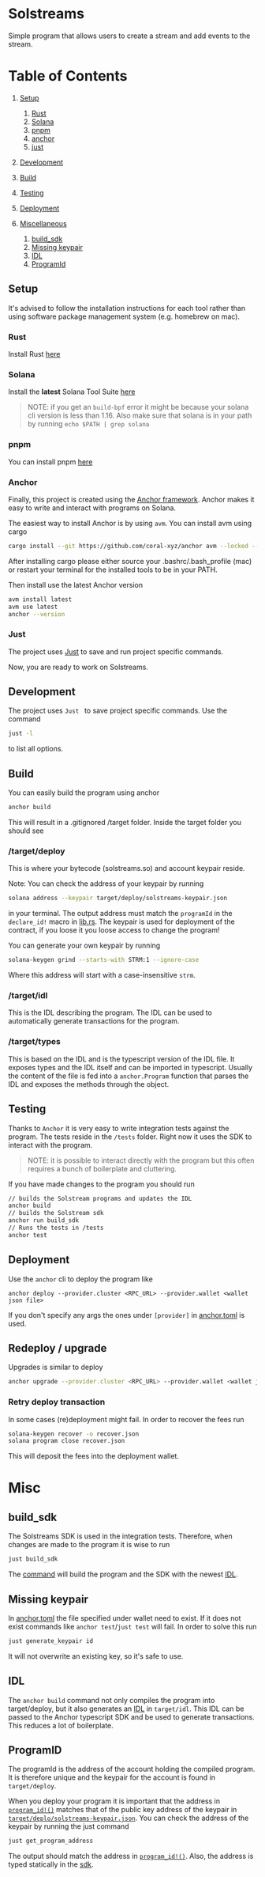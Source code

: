 # Solstreams

Simple program that allows users to create a stream and add events to the stream.

# Table of Contents

1. [Setup](#setup)

   1. [Rust](#rust)
   2. [Solana](#rust)
   3. [pnpm](#pnpm)
   4. [anchor](#anchor)
   5. [just](#just)

2. [Development](#development)
3. [Build](#build)
4. [Testing](#testing)
5. [Deployment](#deployment)
6. [Miscellaneous](#misc)

   1. [build_sdk](#build_sdk)
   2. [Missing keypair](#missing-keypair)
   3. [IDL](#idl)
   4. [ProgramId](#programid)

## Setup

It's advised to follow the installation instructions for each tool rather than using software package management system (e.g. homebrew on mac).

### Rust

Install Rust [here](https://www.rust-lang.org/tools/install)

### Solana

Install the **latest** Solana Tool Suite [here](https://docs.solana.com/cli/install-solana-cli-tools)

> NOTE: if you get an `build-bpf` error it might be because your solana cli version is less than 1.16. Also make sure that solana is in your path by running `echo $PATH | grep solana`

### pnpm

You can install pnpm [here](https://pnpm.io/installation)

### Anchor

Finally, this project is created using the [Anchor framework](https://github.com/coral-xyz/anchor). Anchor makes it easy to write and interact with programs on Solana.

The easiest way to install Anchor is by using `avm`. You can install avm using cargo

```bash
cargo install --git https://github.com/coral-xyz/anchor avm --locked --force
```

After installing cargo please either source your .bashrc/.bash_profile (mac) or restart your terminal for the installed tools to be in your PATH.

Then install use the latest Anchor version

```bash
avm install latest
avm use latest
anchor --version
```

### Just

The project uses [Just](https://github.com/casey/just#installation) to save and run project specific commands.

Now, you are ready to work on Solstreams.

## Development

The project uses `Just ` to save project specific commands. Use the command

```bash
just -l
```

to list all options.

## Build

You can easily build the program using anchor

```bash
anchor build
```

This will result in a .gitignored /target folder. Inside the target folder you should see

### /target/deploy

This is where your bytecode (solstreams.so) and account keypair reside.

Note: You can check the address of your keypair by running

```bash
solana address --keypair target/deploy/solstreams-keypair.json
```

in your terminal. The output address must match the `programId` in the `declare_id!` macro in [lib.rs](./programs/solstreams/src/lib.rs). The keypair is used for deployment of the contract, if you loose it you loose access to change the program!

You can generate your own keypair by running

```bash
solana-keygen grind --starts-with STRM:1 --ignore-case
```

Where this address will start with a case-insensitive `strm`.

### /target/idl

This is the IDL describing the program. The IDL can be used to automatically generate transactions for the program.

### /target/types

This is based on the IDL and is the typescript version of the IDL file. It exposes types and the IDL itself and can be imported in typescript. Usually the content of the file is fed into a `anchor.Program` function that parses the IDL and exposes the methods through the object.

## Testing

Thanks to `Anchor` it is very easy to write integration tests against the program. The tests reside in the `/tests` folder. Right now it uses the SDK to interact with the program.

> NOTE: it is possible to interact directly with the program but this often requires a bunch of boilerplate and cluttering.

If you have made changes to the program you should run

```bash
// builds the Solstream programs and updates the IDL
anchor build
// builds the Solstream sdk
anchor run build_sdk
// Runs the tests in /tests
anchor test
```

## Deployment

Use the `anchor` cli to deploy the program like

```
anchor deploy --provider.cluster <RPC_URL> --provider.wallet <wallet json file>
```

If you don't specify any args the ones under `[provider]` in [anchor.toml](./Anchor.toml) is used.

## Redeploy / upgrade

Upgrades is similar to deploy

```bash
anchor upgrade --provider.cluster <RPC_URL> --provider.wallet <wallet json file>
```

### Retry deploy transaction

In some cases (re)deployment might fail. In order to recover the fees run

```bash
solana-keygen recover -o recover.json
solana program close recover.json
```

This will deposit the fees into the deployment wallet.

# Misc

## build_sdk

The Solstreams SDK is used in the integration tests. Therefore, when changes are made to the program it is wise to run

```zsh
just build_sdk
```

The [command](./justfile) will build the program and the SDK with the newest [IDL](#idl).

## Missing keypair

In [anchor.toml](Anchor.toml) the file specified under wallet need to exist. If it does not exist commands like `anchor test`/`just test` will fail. In order to solve this run

```zsh
just generate_keypair id
```

It will not overwrite an existing key, so it's safe to use.

## IDL

The `anchor build` command not only compiles the program into target/deploy, but it also generates an [IDL](<https://en.wikipedia.org/wiki/IDL_(programming_language)>) in `target/idl`. This IDL can be passed to the Anchor typescript SDK and be used to generate transactions. This reduces a lot of boilerplate.

## ProgramID

The programId is the address of the account holding the compiled program. It is therefore unique and the keypair for the account is found in `target/deploy`.

When you deploy your program it is important that the address in [`program_id!()`](./programs/solstreams/src/lib.rs#L4) matches that of the public key address of the keypair in [`target/deplo/solstreams-keypair.json`](./target/deploy/solstreams-keypair.json). You can check the address of the keypair by running the just command

```zsh
just get_program_address
```

The output should match the address in [`program_id!()`](./programs/solstreams/src/lib.rs#L4). Also, the address is typed statically in the [sdk](./sdk/src/index.ts#L9).

